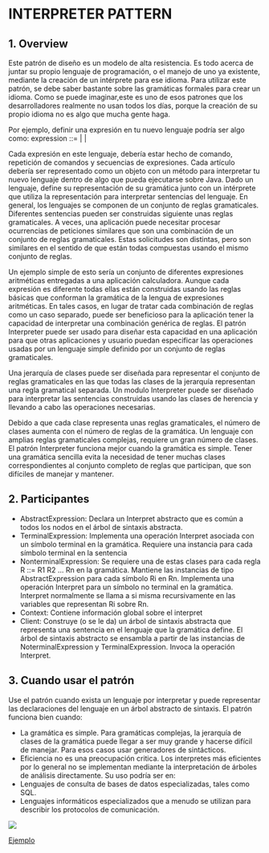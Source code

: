 # INTERPRETER PATTERN

## 1. Overview
Este patrón de diseño es un modelo de alta resistencia. Es todo acerca de juntar su propio lenguaje de programación, o el manejo de uno ya existente, mediante la creación de un intérprete para ese idioma. Para utilizar este patrón, se debe saber bastante sobre las gramáticas formales para crear un idioma. Como se puede imaginar,este es uno de esos patrones que los desarrolladores realmente no usan todos los días, porque la creación de su propio idioma no es algo que mucha gente haga.

Por ejemplo, definir una expresión en tu nuevo lenguaje podría ser algo como:
	expression ::= <command> | <repetition> | <sequence>

Cada expresión en este lenguaje, debería estar hecho de comando, repetición de comandos y secuencias de expresiones. Cada artículo debería ser representado como un objeto con un método para interpretar tu nuevo lenguaje dentro de algo que pueda ejecutarse sobre Java.
Dado un lenguaje, define su representación de su gramática junto con un intérprete que utiliza la representación para interpretar sentencias del lenguaje. En general, los lenguajes se componen de un conjunto de reglas gramaticales. Diferentes sentencias pueden ser construidas siguiente unas reglas gramaticales. A veces, una aplicación puede necesitar procesar ocurrencias de peticiones similares que son una combinación de un conjunto de reglas gramaticales.
Estas solicitudes son distintas, pero son similares en el sentido de que están todas compuestas usando el mismo conjunto de reglas.

Un ejemplo simple de esto sería un conjunto de diferentes expresiones aritméticas entregadas a una aplicación calculadora. Aunque cada expresión es diferente todas ellas están construidas usando las reglas básicas que conforman la gramática de la lengua de expresiones aritméticas. En tales casos, en lugar de tratar cada combinación de reglas como un caso separado, puede ser beneficioso para la aplicación tener la capacidad de interpretar una combinación genérica de reglas. El patrón Interpreter puede ser usado para diseñar esta capacidad en una aplicación para que otras aplicaciones y usuario puedan especificar las operaciones usadas por un lenguaje simple definido por un conjunto de reglas gramaticales.

Una jerarquía de clases puede ser diseñada para representar el conjunto de reglas gramaticales en las que todas las clases de la jerarquía representan una regla gramatical separada. Un modulo Interpreter puede ser diseñado para interpretar las sentencias construidas usando las clases de herencia y llevando a cabo las operaciones necesarias.

Debido a que cada clase representa unas reglas gramaticales, el número de clases aumenta con el número de reglas de la gramática. Un lenguaje con amplias reglas gramaticales complejas, requiere un gran número de clases. El patrón Interpreter funciona mejor cuando la gramática es simple.
Tener una gramática sencilla evita la necesidad de tener muchas clases correspondientes al conjunto completo de reglas que participan, que son difíciles de manejar y mantener.

## 2. Participantes
* AbstractExpression: Declara un Interpret abstracto que es común a todos los nodos en el árbol de sintaxis abstracta.
* TerminalExpression: Implementa una operación Interpret asociada con un símbolo terminal en la gramática. Requiere una instancia para cada símbolo terminal en la sentencia
* NonterminalExpression: Se requiere una de estas clases para cada regla R ::= R1 R2 ... Rn en la gramática. Mantiene las instancias de tipo AbstractExpression para cada símbolo Ri en Rn. Implementa una operación Interpret para un símbolo no terminal en la gramática. Interpret normalmente	se llama a si misma recursivamente en las variables que representan Ri sobre Rn. 
* Context: Contiene información global sobre el interpret
* Client: Construye (o se le da) un árbol de sintaxis abstracta que representa una sentencia en el lenguaje que la gramática define. El árbol de sintaxis abstracto se ensambla a partir de las instancias de NoterminalExpression y TerminalExpression. Invoca la operación Interpret.

## 3. Cuando usar el patrón
Use el patrón cuando exista un lenguaje por interpretar y puede representar las declaraciones del lenguaje en un árbol abstracto de sintaxis. El patrón funciona bien cuando:
* La gramática es simple. Para gramáticas complejas, la jerarquía de clases de la gramática puede llegar a ser muy grande y hacerse difícil de manejar. Para esos casos usar generadores de sintácticos.
* Eficiencia no es una preocupación critica. Los interpretes más eficientes por lo general no se implementan mediante la interpretación de árboles de análisis directamente.
Su uso podría ser en:
* Lenguajes de consulta de bases de datos especializadas, tales como SQL.
* Lenguajes informáticos especializados que a menudo se utilizan para describir los protocolos de comunicación.


![](https://upload.wikimedia.org/wikipedia/en/0/03/Interpreter_UML_class_diagram.jpg)

[Ejemplo](https://github.com/ajpaez/Learning/tree/master/Design%20Patterms/src/main/java/apr/learning/pattern/behavioral/interpreter)